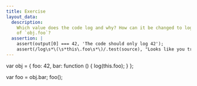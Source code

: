 ```yaml
---
title: Exercise
layout_data:
  description:
    Which value does the code log and why? How can it be changed to log the value
    of `obj.foo`?
  assertion: |
    assert(output[0] === 42, 'The code should only log 42');
    assert(/log\s*\(\s*this\.foo\s*\)/.test(source), "Looks like you tried to be clever. Don't modify log(this.foo).");
---
```


var obj = {
foo: 42,
bar: function () {
log(this.foo);
}
};

var foo = obj.bar;
foo();
